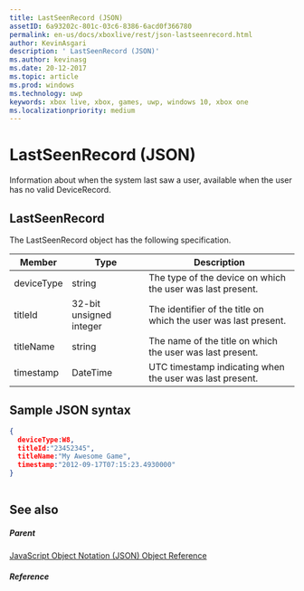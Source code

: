 ```yaml
---
title: LastSeenRecord (JSON)
assetID: 6a93202c-801c-03c6-8386-6acd0f366780
permalink: en-us/docs/xboxlive/rest/json-lastseenrecord.html
author: KevinAsgari
description: ' LastSeenRecord (JSON)'
ms.author: kevinasg
ms.date: 20-12-2017
ms.topic: article
ms.prod: windows
ms.technology: uwp
keywords: xbox live, xbox, games, uwp, windows 10, xbox one
ms.localizationpriority: medium
---
```



# LastSeenRecord (JSON)
Information about when the system last saw a user, available when the user has no valid DeviceRecord. 
<a id="ID4EN"></a>

 
## LastSeenRecord
 
The LastSeenRecord object has the following specification.
 
| Member| Type| Description| 
| --- | --- | --- | 
| deviceType| string| The type of the device on which the user was last present.| 
| titleId| 32-bit unsigned integer| The identifier of the title on which the user was last present.| 
| titleName| string| The name of the title on which the user was last present.| 
| timestamp| DateTime| UTC timestamp indicating when the user was last present.| 
  
<a id="ID4EHC"></a>

 
## Sample JSON syntax
 

```json
{
  deviceType:W8,	
  titleId:"23452345",
  titleName:"My Awesome Game",
  timestamp:"2012-09-17T07:15:23.4930000"
}
    
```

  
<a id="ID4EQC"></a>

 
## See also
 
<a id="ID4ESC"></a>

 
##### Parent 

[JavaScript Object Notation (JSON) Object Reference](atoc-xboxlivews-reference-json.md)

  
<a id="ID4E5C"></a>

 
##### Reference   